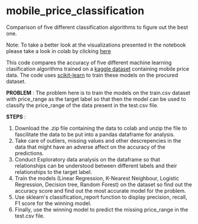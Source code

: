 # mobile_price_classification
Comparison of five different classification algorithms to figure out the best one.

Note: To take a better look at the visualizations presented in the notebook please take a look in colab by clicking [here](https://colab.research.google.com/github/Yashwardhankaul/mobile_price_classification/blob/master/mobile_price_classification.ipynb) 

This code compares the accuracy of five different machine learning clasification algorithms trained on a [kaggle dataset](https://www.kaggle.com/iabhishekofficial/mobile-price-classification#test.csv) containing mobile price data. The code uses [scikit-learn](https://scikit-learn.org/stable/auto_examples/classification/plot_classifier_comparison.html) to train these models on the procured dataset. 

**PROBLEM** : The problem here is to train the models on the train.csv dataset with price_range as the target label so that then the model can be used to classify the price_range of the data present in the test.csv file. 

**STEPS** : 
1. Download the .zip file containing the data to colab and unzip the file to fascilitate the data to be put into a pandas dataframe for analysis.
2. Take care of outliers, missing values and other descrepencies in the data that might have an adverse affect on the accuracy of the predictions.
3. Conduct Exploratory data analysis on the dataframe so that relationships can be understood between different labels and their relationships to the target label.
4. Train the models (Linear Regression, K-Nearest Neighbour, Logistic Regression, Decision tree, Random Forest) on the dataset so find out the accuracy score and find out the most accurate model for the problem.
5.  Use sklearn's classification_report function to display precision, recall, F1 score for the winning model.
6. Finally, use the winning model to predict the missing price_range in the test.csv file.
